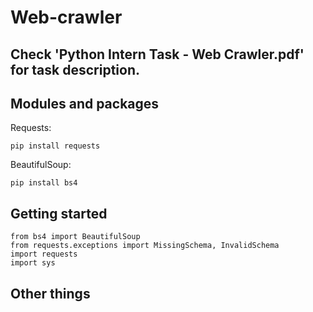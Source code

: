 # Web-crawler
## Check 'Python Intern Task - Web Crawler.pdf' for task description.

## Modules and packages

Requests:
```
pip install requests
```

BeautifulSoup:
```
pip install bs4
```

## Getting started
```
from bs4 import BeautifulSoup
from requests.exceptions import MissingSchema, InvalidSchema
import requests
import sys
```
## Other things
